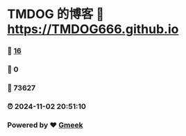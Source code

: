 # TMDOG 的博客 :link: https://TMDOG666.github.io 
### :page_facing_up: [16](https://TMDOG666.github.io/tag.html) 
### :speech_balloon: 0 
### :hibiscus: 73627 
### :alarm_clock: 2024-11-02 20:51:10 
### Powered by :heart: [Gmeek](https://github.com/Meekdai/Gmeek)
